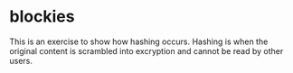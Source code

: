 # blockies
This is an exercise to show how hashing occurs. Hashing is when the original content is scrambled into excryption and cannot be read by other users.

